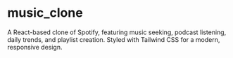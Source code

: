 # music_clone
 A React-based clone of Spotify, featuring music seeking, podcast listening, daily trends, and playlist creation. Styled with Tailwind CSS for a modern, responsive design. 
